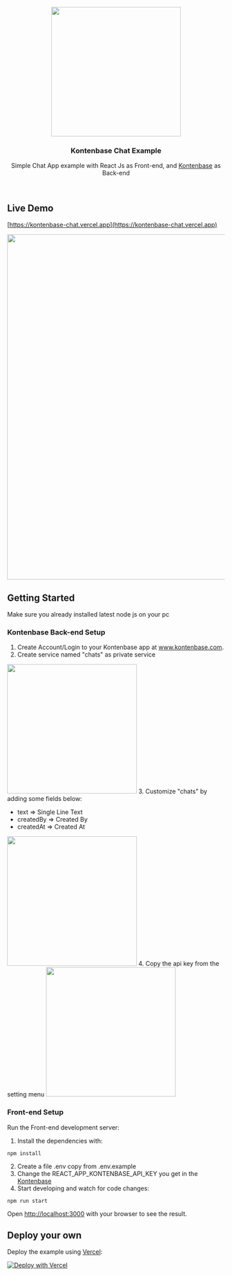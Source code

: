 <p align="center">
<img width="300" src="https://user-images.githubusercontent.com/2161622/147641752-a059d073-3acc-472f-844e-f9d4553e4c50.png">
</p>
<h3 align="center">Kontenbase Chat Example</h3>
<p align="center">Simple Chat App example with React Js as Front-end, and <a href="https://kontenbase.com" target="_blank">Kontenbase</a> as Back-end</p>
<br/>

## Live Demo
[https://kontenbase-chat.vercel.app](https://kontenbase-chat.vercel.app)

<img width="800" src="https://user-images.githubusercontent.com/2161622/147642073-ccd343ad-4629-443f-af83-ec09a58fd4e2.png">


## Getting Started
Make sure you already installed latest node js on your pc

### Kontenbase Back-end Setup

1. Create Account/Login to your Kontenbase app at www.kontenbase.com. 
2. Create service named "chats" as private service
<img width="300" src="https://user-images.githubusercontent.com/2161622/147642458-09eb7203-1757-4d7c-b63c-f94abdd095e5.png">
3. Customize "chats" by adding some fields below:

- text => Single Line Text
- createdBy => Created By
- createdAt => Created At
<img width="300" src="https://user-images.githubusercontent.com/2161622/147642635-699a13d3-a65f-44ad-a37b-49d46c0ec723.png">
4. Copy the api key from the setting menu
<img width="300" src="https://user-images.githubusercontent.com/2161622/147642777-033fbb72-b6eb-40d9-8fff-407eda0b69f3.png">


### Front-end Setup
Run the Front-end development server:
1. Install the dependencies with:
  ```
  npm install
  ```
2. Create a file .env copy from .env.example
3. Change the REACT_APP_KONTENBASE_API_KEY you get in the [Kontenbase](https://kontenbase.com)
4. Start developing and watch for code changes:
```
npm run start
```
Open [http://localhost:3000](http://localhost:3000) with your browser to see the result.

## Deploy your own
Deploy the example using [Vercel](https://vercel.com):

[![Deploy with Vercel](https://vercel.com/button)](https://vercel.com/new/clone?repository-url=https%3A%2F%2Fgithub.com%2Fkontenbase%2Fkontenbase%2Ftree%2Fmain%2Fexamples%2Freactjs-chat&env=REACT_APP_KONTENBASE_API_KEY&envDescription=API%20Key%20you%20get%20from%20Kontenbase&envLink=https%3A%2F%2Fkontenbase.com&project-name=kontenbase-chat&repo-name=kontenbase-chat)
